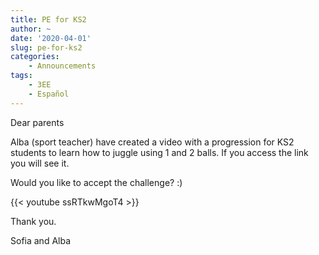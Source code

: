 ```yaml
---
title: PE for KS2
author: ~
date: '2020-04-01'
slug: pe-for-ks2
categories:
    - Announcements
tags:
    - 3EE
    - Español
---
```


Dear parents

Alba (sport teacher) have created a video with a progression for KS2 students to learn how to juggle using 1 and 2 balls. If you access the link you will see it.

Would you like to accept the challenge? :)

{{< youtube ssRTkwMgoT4 >}}

Thank you.

Sofia and Alba
